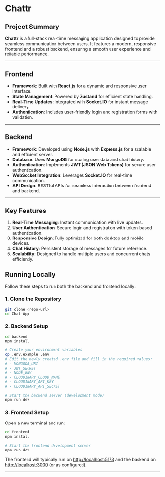 # Chattr

## Project Summary

**Chattr** is a full-stack real-time messaging application designed to provide seamless communication between users. It features a modern, responsive frontend and a robust backend, ensuring a smooth user experience and reliable performance.

---

## Frontend

- **Framework**: Built with **React.js** for a dynamic and responsive user interface.
- **State Management**: Powered by **Zustand** for efficient state handling.
- **Real-Time Updates**: Integrated with **Socket.IO** for instant message delivery.
- **Authentication**: Includes user-friendly login and registration forms with validation.

---

## Backend

- **Framework**: Developed using **Node.js** with **Express.js** for a scalable and efficient server.
- **Database**: Uses **MongoDB** for storing user data and chat history.
- **Authentication**: Implements **JWT (JSON Web Tokens)** for secure user authentication.
- **WebSocket Integration**: Leverages **Socket.IO** for real-time communication.
- **API Design**: RESTful APIs for seamless interaction between frontend and backend.

---

## Key Features

1. **Real-Time Messaging**: Instant communication with live updates.
2. **User Authentication**: Secure login and registration with token-based authentication.
3. **Responsive Design**: Fully optimized for both desktop and mobile devices.
4. **Chat History**: Persistent storage of messages for future reference.
5. **Scalability**: Designed to handle multiple users and concurrent chats efficiently.

## Running Locally

Follow these steps to run both the backend and frontend locally:

### 1. Clone the Repository

```bash
git clone <repo-url>
cd Chat-App
```

### 2. Backend Setup

```bash
cd backend
npm install

# Create your environment variables
cp .env.example .env
# Edit the newly created .env file and fill in the required values:
# - MONGODB_URI
# - JWT_SECRET
# - NODE_ENV
# - CLOUDINARY_CLOUD_NAME
# - CLOUDINARY_API_KEY
# - CLOUDINARY_API_SECRET

# Start the backend server (development mode)
npm run dev
```

### 3. Frontend Setup

Open a new terminal and run:

```bash
cd frontend
npm install

# Start the frontend development server
npm run dev
```

The frontend will typically run on [http://localhost:5173](http://localhost:5173) and the backend on [http://localhost:3000](http://localhost:3000) (or as configured).

---
